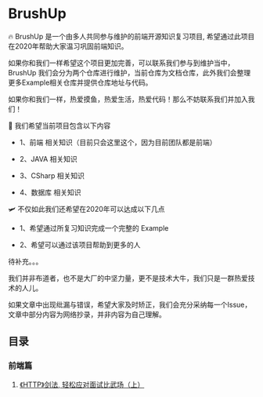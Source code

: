 # BrushUp

🔥 BrushUp 是一个由多人共同参与维护的前端开源知识复习项目, 希望通过此项目在2020年帮助大家温习巩固前端知识。

如果你和我们一样希望这个项目更加完善，可以联系我们参与到维护当中，BrushUp 我们会分为两个仓库进行维护，当前仓库为文档仓库，此外我们会整理更多Example相关仓库并提供仓库地址与代码。

如果你和我们一样，热爱摸鱼，热爱生活，热爱代码！那么不妨联系我们并加入我们！

🚀 我们希望当前项目包含以下内容

- 1、前端 相关知识（目前只会这里这个，因为目前团队都是前端）

- 2、JAVA 相关知识

- 3、CSharp 相关知识

- 4、数据库 相关知识

🛩 不仅如此我们还希望在2020年可以达成以下几点

- 1、希望通过所复习知识完成一个完整的 Example

- 2、希望可以通过该项目帮助到更多的人

待补充。。。

我们并非布道者，也不是大厂的中坚力量，更不是技术大牛，我们只是一群热爱技术的人儿。

如果文章中出现纰漏与错误，希望大家及时矫正，我们会充分采纳每一个Issue，文章中部分内容为网络抄录，并非内容为自己理解。


## 目录

### 前端篇

1. [《HTTP》剑法, 轻松应对面试比武场（上）](front-end-docs/network/wtf-HTTP-01.md)

